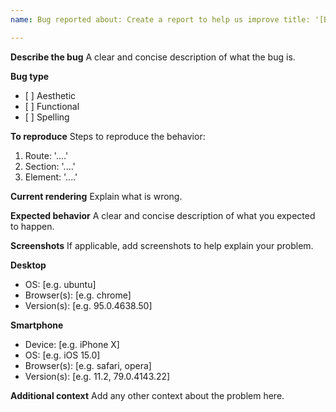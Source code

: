 ```yaml
---
name: Bug reported about: Create a report to help us improve title: '[BRANCH] | Patch - Title'

---
```


**Describe the bug**
A clear and concise description of what the bug is.

**Bug type**
<ul>
  <li>[ ] Aesthetic</li>
  <li>[ ] Functional</li>
  <li>[ ] Spelling</li>
</ul>

**To reproduce**
Steps to reproduce the behavior:

1. Route: '....'
2. Section: '....'
3. Element: '....'

**Current rendering**
Explain what is wrong.

**Expected behavior**
A clear and concise description of what you expected to happen.

**Screenshots**
If applicable, add screenshots to help explain your problem.

**Desktop**

- OS: [e.g. ubuntu]
- Browser(s): [e.g. chrome]
- Version(s): [e.g. 95.0.4638.50]

**Smartphone**

- Device: [e.g. iPhone X]
- OS: [e.g. iOS 15.0]
- Browser(s): [e.g. safari, opera]
- Version(s): [e.g. 11.2, 79.0.4143.22]

**Additional context**
Add any other context about the problem here.
